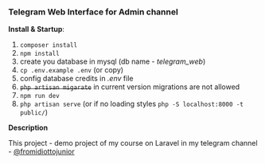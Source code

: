 ### Telegram Web Interface for Admin channel

**Install & Startup**:

1. `composer install`
2. `npm install`
3. create you database in mysql (db name - *telegram_web*)
4. `cp .env.example .env` (or copy)
5. config database credits in *.env* file
6. ~~`php artisan migarate`~~ in current version migrations are not allowed
7. `npm run dev`
8. `php artisan serve` (or if no loading styles `php -S localhost:8000 -t public/`)



**Description**

This project - demo project of my course on Laravel in my telegram channel - [@fromidiottojunior](https://t.me/fromidiottojunior)

